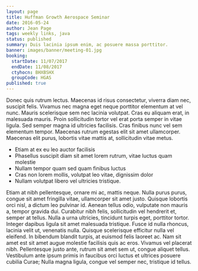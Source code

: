 ```yaml
---
layout: page
title: Huffman Growth Aerospace Seminar
date: 2016-05-24
author: Jean Page
tags: weekly links, java
status: published
summary: Duis lacinia ipsum enim, ac posuere massa porttitor.
banner: images/banner/meeting-01.jpg
booking:
  startDate: 11/07/2017
  endDate: 11/08/2017
  ctyhocn: BHXBSHX
  groupCode: HGAS
published: true
---
```

Donec quis rutrum lectus. Maecenas id risus consectetur, viverra diam nec, suscipit felis. Vivamus nec magna eget neque porttitor elementum at vel nunc. Mauris scelerisque sem nec lacinia volutpat. Cras eu aliquam erat, in malesuada mauris. Proin sollicitudin tortor vel erat porta semper in vitae ligula. Sed semper magna id ultricies facilisis. Cras finibus nunc vel sem elementum tempor. Maecenas rutrum egestas elit sit amet ullamcorper. Maecenas elit purus, lobortis vitae mattis at, sollicitudin vitae metus.

* Etiam at ex eu leo auctor facilisis
* Phasellus suscipit diam sit amet lorem rutrum, vitae luctus quam molestie
* Nullam tempor quam sed quam finibus luctus
* Cras non lorem mollis, volutpat leo vitae, dignissim dolor
* Nullam volutpat libero vel ultricies tristique.

Etiam at nibh pellentesque, ornare mi ac, mattis neque. Nulla purus purus, congue sit amet fringilla vitae, ullamcorper sit amet justo. Quisque lobortis orci nisl, a dictum leo pulvinar id. Aenean tellus odio, vulputate non mauris a, tempor gravida dui. Curabitur nibh felis, sollicitudin vel hendrerit et, semper at tellus. Nulla a urna ultricies, tincidunt turpis eget, porttitor tortor. Integer dapibus ligula sit amet malesuada tristique. Fusce id nulla rhoncus, lacinia velit ut, venenatis nulla. Quisque scelerisque efficitur nulla vel eleifend. In bibendum blandit turpis, at euismod felis laoreet ac. Nam sit amet est sit amet augue molestie facilisis quis ac eros. Vivamus vel placerat nibh. Pellentesque justo ante, rutrum sit amet sem ut, congue aliquet tellus. Vestibulum ante ipsum primis in faucibus orci luctus et ultrices posuere cubilia Curae; Nulla magna ligula, congue vel semper nec, tristique id tellus.
